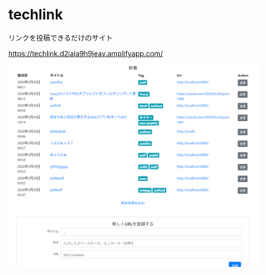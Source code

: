 # techlink

リンクを投稿できるだけのサイト

https://techlink.d2iaia9h9jeav.amplifyapp.com/

![techlink](./src/assets/techlink.png)
